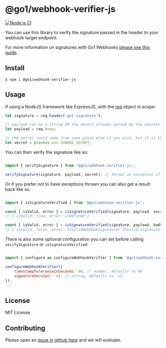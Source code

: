 # @go1/webhook-verifier-js

[![Node.js CI](https://github.com/go1com/webhook-verifier-js/actions/workflows/node.js.yml/badge.svg)](https://github.com/go1com/webhook-verifier-js/actions/workflows/node.js.yml)

You can use this library to verify the signature passed in the header to your webhook target endpoint.

For more information on signatures with Go1 Webhooks [please see this guide](https://developers.go1.com/docs/developer-tools/webhooks/security/#Signatures).

## Install

    $ npm i @go1/webhook-verifier-js

## Usage

If using a NodeJS framework like ExpressJS, with the [req](https://expressjs.com/en/api.html#req) object in scope:

```js
let signature = req.header('go1-signature');

// payload can be a string OR the object already parsed by the express json middlware
let payload = req.body; 

// the secret could come from some place else if you wish, but it is the secret you provided to Go1 when you created the webhook
let secret = process.env.SHARED_SECRET; 
```

You can then verify the signature like so:

```js 

import { verifySignature } from '@go1/webhook-verifier-js';

verifySignature(signature, payload, secret); // throws an exception if anything is invalid.
```

Or if you prefer not to have exceptions thrown you can also get a result back like so:

```js

import { isSignatureVerified } from '@go1/webhook-verifier-js';

const { isValid, error } = isSignatureVerified(signature, payload, secret); 
// { isValid: true, error: undefined }

const { isValid, error } = isSignatureVerified(signature, payload, badSecret); 
// { isValid: false, error: InvalidWebhookSignature('Invalid signature') }
```

There is also some optional configuration you can set before calling `verifySignature` or `isSignatureVerified`:

```js

import { configure as configureWebhookVerifier } from '@go1/webhook-verifier-js';

configureWebhookVerifier({ 
    timestampToleranceInSeconds: 60, // number, defaults to 60
    signatureVersion: 'v1' // string, defaults to 'v1'
});
...
```

## License

MIT License

## Contributing

Please open an [issue in github here](https://github.com/go1com/webhook-verifier-js/issues) and we will evaluate.
